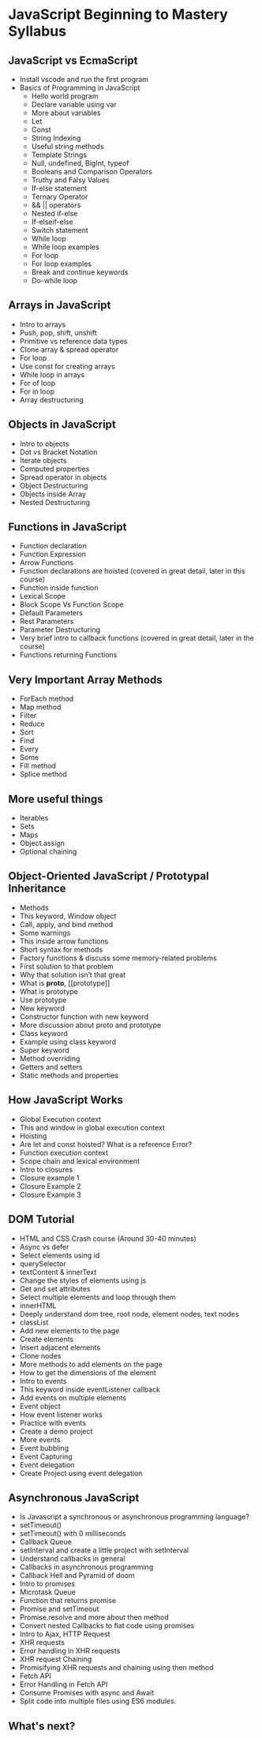 # JavaScript Beginning to Mastery Syllabus

## JavaScript vs EcmaScript
- Install vscode and run the first program
- Basics of Programming in JavaScript
  - Hello world program
  - Declare variable using var
  - More about variables
  - Let
  - Const
  - String Indexing
  - Useful string methods
  - Template Strings
  - Null, undefined, BigInt, typeof
  - Booleans and Comparison Operators
  - Truthy and Falsy Values
  - If-else statement
  - Ternary Operator
  - && || operators
  - Nested if-else
  - If-elseif-else
  - Switch statement
  - While loop
  - While loop examples
  - For loop
  - For loop examples
  - Break and continue keywords
  - Do-while loop

## Arrays in JavaScript
- Intro to arrays
- Push, pop, shift, unshift
- Primitive vs reference data types
- Clone array & spread operator
- For loop
- Use const for creating arrays
- While loop in arrays
- For of loop
- For in loop
- Array destructuring

## Objects in JavaScript
- Intro to objects
- Dot vs Bracket Notation
- Iterate objects
- Computed properties
- Spread operator in objects
- Object Destructuring
- Objects inside Array
- Nested Destructuring

## Functions in JavaScript
- Function declaration
- Function Expression
- Arrow Functions
- Function declarations are hoisted (covered in great detail, later in this course)
- Function inside function
- Lexical Scope
- Block Scope Vs Function Scope
- Default Parameters
- Rest Parameters
- Parameter Destructuring
- Very brief intro to callback functions (covered in great detail, later in the course)
- Functions returning Functions

## Very Important Array Methods
- ForEach method
- Map method
- Filter
- Reduce
- Sort
- Find
- Every
- Some
- Fill method
- Splice method

## More useful things
- Iterables
- Sets
- Maps
- Object.assign
- Optional chaining

## Object-Oriented JavaScript / Prototypal Inheritance
- Methods
- This keyword, Window object
- Call, apply, and bind method
- Some warnings
- This inside arrow functions
- Short syntax for methods
- Factory functions & discuss some memory-related problems
- First solution to that problem
- Why that solution isn’t that great
- What is __proto__, [[prototype]]
- What is prototype
- Use prototype
- New keyword
- Constructor function with new keyword
- More discussion about proto and prototype
- Class keyword
- Example using class keyword
- Super keyword
- Method overriding
- Getters and setters
- Static methods and properties

## How JavaScript Works
- Global Execution context
- This and window in global execution context
- Hoisting
- Are let and const hoisted? What is a reference Error?
- Function execution context
- Scope chain and lexical environment
- Intro to closures
- Closure example 1
- Closure Example 2
- Closure Example 3

## DOM Tutorial
- HTML and CSS Crash course (Around 30-40 minutes)
- Async vs defer
- Select elements using id
- querySelector
- textContent & innerText
- Change the styles of elements using js
- Get and set attributes
- Select multiple elements and loop through them
- innerHTML
- Deeply understand dom tree, root node, element nodes, text nodes
- classList
- Add new elements to the page
- Create elements
- Insert adjacent elements
- Clone nodes
- More methods to add elements on the page
- How to get the dimensions of the element
- Intro to events
- This keyword inside eventListener callback
- Add events on multiple elements
- Event object
- How event listener works
- Practice with events
- Create a demo project
- More events
- Event bubbling
- Event Capturing
- Event delegation
- Create Project using event delegation

## Asynchronous JavaScript
- Is Javascript a synchronous or asynchronous programming language?
- setTimeout()
- setTimeout() with 0 milliseconds
- Callback Queue
- setInterval and create a little project with setInterval
- Understand callbacks in general
- Callbacks in asynchronous programming
- Callback Hell and Pyramid of doom
- Intro to promises
- Microtask Queue
- Function that returns promise
- Promise and setTimeout
- Promise.resolve and more about then method
- Convert nested Callbacks to flat code using promises
- Intro to Ajax, HTTP Request
- XHR requests
- Error handling in XHR requests
- XHR request Chaining
- Promisifying XHR requests and chaining using then method
- Fetch API
- Error Handling in Fetch API
- Consume Promises with async and Await
- Split code into multiple files using ES6 modules.

## What's next?
